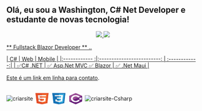 ## Olá, eu sou a Washington, C# Net Developer e estudante de novas tecnologia!
<div align="center">
  <a href="https://github.com/criarsite">
  <img height="180em" src="https://github-readme-stats.vercel.app/api?username=criarsite&show_icons=true&theme=dracula&include_all_commits=true&count_private=true"/>
  <img height="180em" src="https://github-readme-stats.vercel.app/api/top-langs/?username=criarsite&layout=compact&langs_count=7&theme=dracula"/>
</div>
  

** Fullstack Blazor Developer **
..

| C#            | Web                         | Mobile        |
|:------------ :|:-------------------------:  | :------------:|
| ✅C# .NET     | ✅ Asp.Net MVC  ✅ Blazor | ✅ .Net Maui  |
 
 

Este é um link em linha para [contato](https://www.linkedin.com/in/criarsite/./).

<div style="display: inline_block"><br>
  <img align="center" alt="criarsite" height="30" width="40" src="https://devblogs.microsoft.com/dotnet/wp-content/uploads/sites/16/2019/04/BrandBlazor_nohalo_1000x.png">
  <img align="center" alt="criarsite-HTML" height="30" width="40" src="https://raw.githubusercontent.com/devicons/devicon/master/icons/html5/html5-original.svg">
  <img align="center" alt="criarsite-CSS" height="30" width="40" src="https://raw.githubusercontent.com/devicons/devicon/master/icons/css3/css3-original.svg">
   <img align="center" alt="criarsite-Csharp" height="30" width="40" src="https://raw.githubusercontent.com/devicons/devicon/master/icons/csharp/csharp-original.svg">
    <img align="center" alt="criarsite-Csharp" height="30" width="40" src="https://avatars.githubusercontent.com/u/9141961">
 </div>
 
